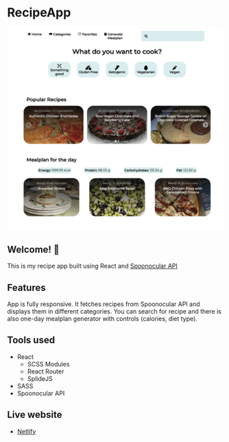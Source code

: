 # RecipeApp

![Design preview of the app](./public/preview.png)

## Welcome! 👋

This is my recipe app built using React and [ Spoonocular API](https://spoonacular.com/food-api)

## Features

App is fully responsive.
It fetches recipes from Spoonocular API and displays them in different categories. You can search for recipe and there is also one-day mealplan generator with controls (calories, diet type).

## Tools used

- React
  - SCSS Modules
  - React Router
  - SplideJS
- SASS
- Spoonocular API

## Live website

- [Netlify](https://mdziedzinski.github.io/social-proof-section/)
